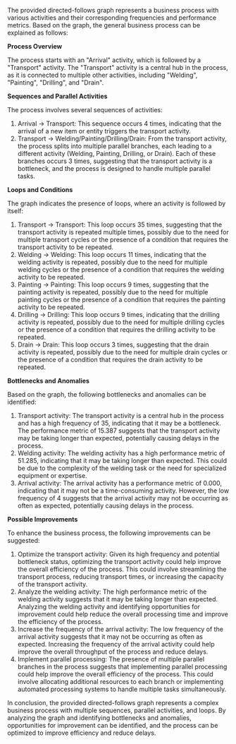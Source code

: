 The provided directed-follows graph represents a business process with various activities and their corresponding frequencies and performance metrics. Based on the graph, the general business process can be explained as follows:

**Process Overview**

The process starts with an "Arrival" activity, which is followed by a "Transport" activity. The "Transport" activity is a central hub in the process, as it is connected to multiple other activities, including "Welding", "Painting", "Drilling", and "Drain".

**Sequences and Parallel Activities**

The process involves several sequences of activities:

1. Arrival -> Transport: This sequence occurs 4 times, indicating that the arrival of a new item or entity triggers the transport activity.
2. Transport -> Welding/Painting/Drilling/Drain: From the transport activity, the process splits into multiple parallel branches, each leading to a different activity (Welding, Painting, Drilling, or Drain). Each of these branches occurs 3 times, suggesting that the transport activity is a bottleneck, and the process is designed to handle multiple parallel tasks.

**Loops and Conditions**

The graph indicates the presence of loops, where an activity is followed by itself:

1. Transport -> Transport: This loop occurs 35 times, suggesting that the transport activity is repeated multiple times, possibly due to the need for multiple transport cycles or the presence of a condition that requires the transport activity to be repeated.
2. Welding -> Welding: This loop occurs 11 times, indicating that the welding activity is repeated, possibly due to the need for multiple welding cycles or the presence of a condition that requires the welding activity to be repeated.
3. Painting -> Painting: This loop occurs 9 times, suggesting that the painting activity is repeated, possibly due to the need for multiple painting cycles or the presence of a condition that requires the painting activity to be repeated.
4. Drilling -> Drilling: This loop occurs 9 times, indicating that the drilling activity is repeated, possibly due to the need for multiple drilling cycles or the presence of a condition that requires the drilling activity to be repeated.
5. Drain -> Drain: This loop occurs 3 times, suggesting that the drain activity is repeated, possibly due to the need for multiple drain cycles or the presence of a condition that requires the drain activity to be repeated.

**Bottlenecks and Anomalies**

Based on the graph, the following bottlenecks and anomalies can be identified:

1. Transport activity: The transport activity is a central hub in the process and has a high frequency of 35, indicating that it may be a bottleneck. The performance metric of 15.387 suggests that the transport activity may be taking longer than expected, potentially causing delays in the process.
2. Welding activity: The welding activity has a high performance metric of 51.285, indicating that it may be taking longer than expected. This could be due to the complexity of the welding task or the need for specialized equipment or expertise.
3. Arrival activity: The arrival activity has a performance metric of 0.000, indicating that it may not be a time-consuming activity. However, the low frequency of 4 suggests that the arrival activity may not be occurring as often as expected, potentially causing delays in the process.

**Possible Improvements**

To enhance the business process, the following improvements can be suggested:

1. Optimize the transport activity: Given its high frequency and potential bottleneck status, optimizing the transport activity could help improve the overall efficiency of the process. This could involve streamlining the transport process, reducing transport times, or increasing the capacity of the transport activity.
2. Analyze the welding activity: The high performance metric of the welding activity suggests that it may be taking longer than expected. Analyzing the welding activity and identifying opportunities for improvement could help reduce the overall processing time and improve the efficiency of the process.
3. Increase the frequency of the arrival activity: The low frequency of the arrival activity suggests that it may not be occurring as often as expected. Increasing the frequency of the arrival activity could help improve the overall throughput of the process and reduce delays.
4. Implement parallel processing: The presence of multiple parallel branches in the process suggests that implementing parallel processing could help improve the overall efficiency of the process. This could involve allocating additional resources to each branch or implementing automated processing systems to handle multiple tasks simultaneously.

In conclusion, the provided directed-follows graph represents a complex business process with multiple sequences, parallel activities, and loops. By analyzing the graph and identifying bottlenecks and anomalies, opportunities for improvement can be identified, and the process can be optimized to improve efficiency and reduce delays.